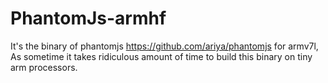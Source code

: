 # PhantomJs-armhf
It's the binary of phantomjs https://github.com/ariya/phantomjs for armv7l, As sometime it takes ridiculous amount of time to build this binary on tiny arm processors.
